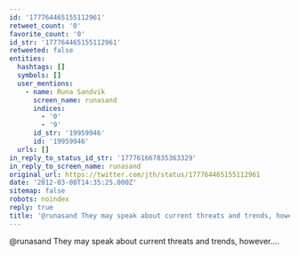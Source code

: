 ```yaml
---
id: '177764465155112961'
retweet_count: '0'
favorite_count: '0'
id_str: '177764465155112961'
retweeted: false
entities:
  hashtags: []
  symbols: []
  user_mentions:
    - name: Runa Sandvik
      screen_name: runasand
      indices:
        - '0'
        - '9'
      id_str: '19959946'
      id: '19959946'
  urls: []
in_reply_to_status_id_str: '177761667835363329'
in_reply_to_screen_name: runasand
original_url: https://twitter.com/jth/status/177764465155112961
date: '2012-03-08T14:35:25.000Z'
sitemap: false
robots: noindex
reply: true
title: '@runasand They may speak about current threats and trends, however....'
---
```


@runasand They may speak about current threats and trends, however....